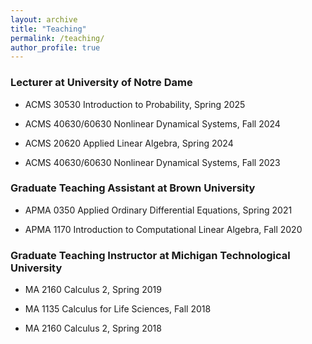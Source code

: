 ```yaml
---
layout: archive
title: "Teaching"
permalink: /teaching/
author_profile: true
---
```


### Lecturer at University of Notre Dame
* ACMS 30530 Introduction to Probability, Spring 2025

* ACMS 40630/60630 Nonlinear Dynamical Systems, Fall 2024

* ACMS 20620 Applied Linear Algebra, Spring 2024

* ACMS 40630/60630 Nonlinear Dynamical Systems, Fall 2023

### Graduate Teaching Assistant at Brown University
* APMA 0350 Applied Ordinary Differential Equations, Spring 2021

* APMA 1170 Introduction to Computational Linear Algebra, Fall 2020

### Graduate Teaching Instructor at Michigan Technological University
* MA 2160 Calculus 2, Spring 2019

* MA 1135 Calculus for Life Sciences, Fall 2018

* MA 2160 Calculus 2, Spring 2018
